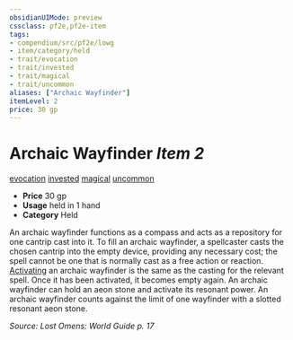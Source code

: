 ```yaml
---
obsidianUIMode: preview
cssclass: pf2e,pf2e-item
tags:
- compendium/src/pf2e/lowg
- item/category/held
- trait/evocation
- trait/invested
- trait/magical
- trait/uncommon
aliases: ["Archaic Wayfinder"]
itemLevel: 2
price: 30 gp
---
```

# Archaic Wayfinder *Item 2*  
[evocation](../../../rules/traits/evocation.md)  [invested](../../../rules/traits/invested.md)  [magical](../../../rules/traits/magical.md)  [uncommon](../../../rules/traits/uncommon.md)  

- **Price** 30 gp
- **Usage** held in 1 hand
- **Category** Held

An archaic wayfinder functions as a compass and acts as a repository for one cantrip cast into it. To fill an archaic wayfinder, a spellcaster casts the chosen cantrip into the empty device, providing any necessary cost; the spell cannot be one that is normally cast as a free action or reaction. [Activating](../../../rules/actions/activate-an-item.md) an archaic wayfinder is the same as the casting for the relevant spell. Once it has been activated, it becomes empty again. An archaic wayfinder can hold an aeon stone and activate its resonant power. An archaic wayfinder counts against the limit of one wayfinder with a slotted resonant aeon stone.

*Source: Lost Omens: World Guide p. 17*